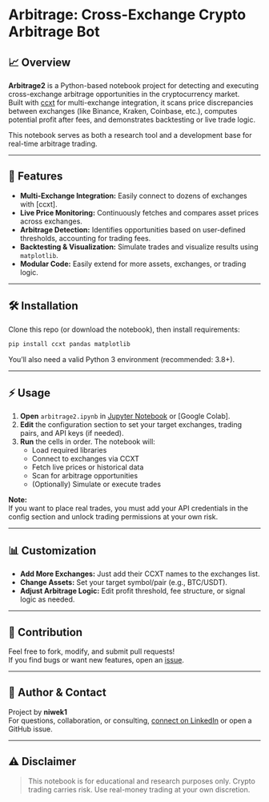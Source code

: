 # Arbitrage: Cross-Exchange Crypto Arbitrage Bot

## 📈 Overview

**Arbitrage2** is a Python-based notebook project for detecting and executing cross-exchange arbitrage opportunities in the cryptocurrency market.  
Built with [ccxt](https://github.com/ccxt/ccxt) for multi-exchange integration, it scans price discrepancies between exchanges (like Binance, Kraken, Coinbase, etc.), computes potential profit after fees, and demonstrates backtesting or live trade logic.

This notebook serves as both a research tool and a development base for real-time arbitrage trading.

---

## 🚀 Features

- **Multi-Exchange Integration:** Easily connect to dozens of exchanges with [ccxt].
- **Live Price Monitoring:** Continuously fetches and compares asset prices across exchanges.
- **Arbitrage Detection:** Identifies opportunities based on user-defined thresholds, accounting for trading fees.
- **Backtesting & Visualization:** Simulate trades and visualize results using `matplotlib`.
- **Modular Code:** Easily extend for more assets, exchanges, or trading logic.

---

## 🛠️ Installation

Clone this repo (or download the notebook), then install requirements:

```bash
pip install ccxt pandas matplotlib
```

You’ll also need a valid Python 3 environment (recommended: 3.8+).

---

## ⚡ Usage

1. **Open** `arbitrage2.ipynb` in [Jupyter Notebook](https://jupyter.org/) or [Google Colab].
2. **Edit** the configuration section to set your target exchanges, trading pairs, and API keys (if needed).
3. **Run** the cells in order. The notebook will:
   - Load required libraries
   - Connect to exchanges via CCXT
   - Fetch live prices or historical data
   - Scan for arbitrage opportunities
   - (Optionally) Simulate or execute trades

**Note:**  
If you want to place real trades, you must add your API credentials in the config section and unlock trading permissions at your own risk.

---

## 📊 Customization

- **Add More Exchanges:** Just add their CCXT names to the exchanges list.
- **Change Assets:** Set your target symbol/pair (e.g., BTC/USDT).
- **Adjust Arbitrage Logic:** Edit profit threshold, fee structure, or signal logic as needed.

---

## 🤝 Contribution

Feel free to fork, modify, and submit pull requests!  
If you find bugs or want new features, open an [issue](https://github.com/niwek1/arbitrage2/issues).

---

## 👤 Author & Contact

Project by **niwek1**  
For questions, collaboration, or consulting, [connect on LinkedIn](https://www.linkedin.com/in/kewinsungkur) or open a GitHub issue.

---

## ⚠️ Disclaimer

> This notebook is for educational and research purposes only. Crypto trading carries risk. Use real-money trading at your own discretion.
